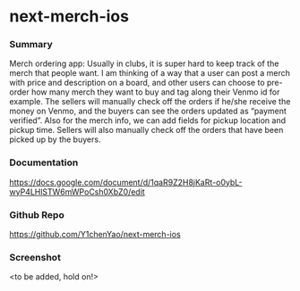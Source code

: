 # next-merch-ios

### Summary

Merch ordering app: Usually in clubs, it is super hard to keep track of the merch that people want. I am thinking of a way that a user can post a merch with price and description on a board, and other users can choose to pre-order how many merch they want to buy and tag along their Venmo id for example. The sellers will manually check off the orders if he/she receive the money on Venmo, and the buyers can see the orders updated as “payment verified”. Also for the merch info, we can add fields for pickup location and pickup time. Sellers will also manually check off the orders that have been picked up by the buyers.


### Documentation
https://docs.google.com/document/d/1qaR9Z2H8jKaRt-o0ybL-wyP4LHlSTW6mWPoCsh0XbZ0/edit

### Github Repo
https://github.com/Y1chenYao/next-merch-ios

### Screenshot
<to be added, hold on!>

